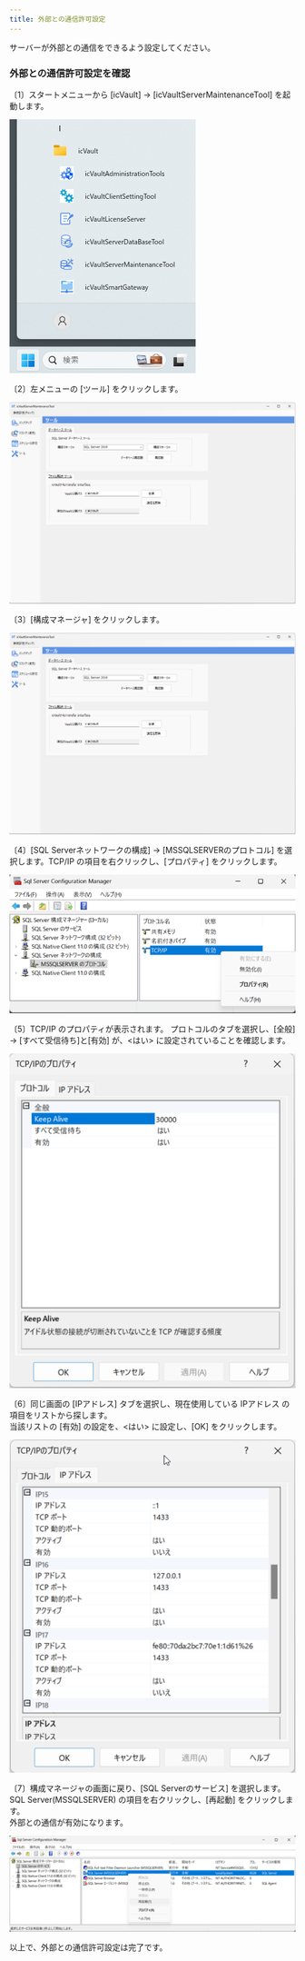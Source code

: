 ```yaml
---
title: 外部との通信許可設定
---
```


サーバーが外部との通信をできるよう設定してください。

### 外部との通信許可設定を確認

〔1〕スタートメニューから [icVault] → [icVaultServerMaintenanceTool] を起動します。

![icVaultServerMaintenanceTool](./img/network_settings_001.png)

〔2〕左メニューの [ツール] をクリックします。

![ツール](./img/network_settings_002.png)

〔3〕[構成マネージャ] をクリックします。

![構成マネージャ](./img/network_settings_003.png)

〔4〕[SQL Serverネットワークの構成] → [MSSQLSERVERのプロトコル] を選択します。TCP/IP の項目を右クリックし、[プロパティ] をクリックします。

![プロトコル](./img/network_settings_004.png)

〔5〕TCP/IP のプロパティが表示されます。
プロトコルのタブを選択し、[全般] → [すべて受信待ち]と[有効] が、<はい> に設定されていることを確認します。

![プロトコル](./img/network_settings_005.png)

〔6〕同じ画面の [IPアドレス] タブを選択し、現在使用している IPアドレス の項目をリストから探します。<br>
当該リストの [有効] の設定を、<はい> に設定し、[OK] をクリックします。

![IPアドレス](./img/network_settings_006.png)

〔7〕構成マネージャの画面に戻り、[SQL Serverのサービス] を選択します。<br>
SQL Server(MSSQLSERVER) の項目を右クリックし、[再起動] をクリックします。<br>
外部との通信が有効になります。

![SQL Serverのサービス](./img/network_settings_007.png)


以上で、外部との通信許可設定は完了です。
